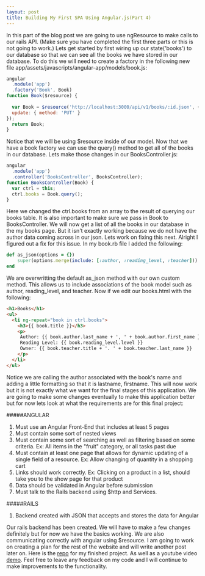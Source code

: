```yaml
---
layout: post
title: Building My First SPA Using Angular.js(Part 4)
---
```


In this part of the blog post we are going to use ngResource to make calls to our rails API. (Make sure you have completed the first three parts or this is not going to work.) Lets get started by first wiring up our state('books') to our database so that we can see all the books we have stored in our database. To do this we will need to create a factory in the following new file app/assets/javascripts/angular-app/models/book.js: 

```javascript
angular 
  .module('app')
  .factory('Book', Book)
function Book($resource) {
  
  var Book = $resource('http://localhost:3000/api/v1/books/:id.json', {id: '@id'}, {
  update: { method: 'PUT' }
});
  return Book; 
}
```

Notice that we will be using $resource inside of our model. Now that we have a book factory we can use the query() method to get all of the books in our database. Lets make those changes in our BooksController.js: 

```javascript
angular
  .module('app')
  .controller('BooksController', BooksController);
function BooksController(Book) {
  var ctrl = this;
  ctrl.books = Book.query();
}
```

Here we changed the ctrl.books from an array to the result of querying our books table. It is also important to make sure we pass in Book to BooksController. We will now get a list of all the books in our database in the my books page. But it isn't exactly working because we do not have the author data coming across in our json. Lets work on fixing this next. Alright I figured out a fix for this issue. In my book.rb file I added the following: 

```ruby
def as_json(options = {})
    super(options.merge(include: [:author, :reading_level, :teacher]))
end
```

We are overwritting the default as_json method with our own custom method. This allows us to include associations of the book model such as author, reading_level, and teacher. Now if we edit our books.html with the following: 

```html
<h1>Books</h1>
<ul>
  <li ng-repeat="book in ctrl.books">
    <h3>{{ book.title }}</h3>
    <p>
     Author: {{ book.author.last_name + ', ' + book.author.first_name }}
     Reading Level: {{ book.reading_level.level }}
     Owner: {{ book.teacher.title + '. ' + book.teacher.last_name }}
    </p>
  </li>
</ul>
```

Notice we are calling the author associated with the book's name and adding a little formatting so that it is lastname, firstname. This will now work but it is not exactly what we want for the final stages of this application. We are going to make some changes eventually to make this application better but for now lets look at what the requirements are for this final project: 

#####ANGULAR

1. Must use an Angular Front-End that includes at least 5 pages
2. Must contain some sort of nested views
3. Must contain some sort of searching as well as filtering based on some criteria. Ex: All items in the "fruit" category, or all tasks past due
4. Must contain at least one page that allows for dynamic updating of a single field of a resource. Ex: Allow changing of quantity in a shopping cart
5. Links should work correctly. Ex: Clicking on a product in a list, should take you to the show page for that product
6. Data should be validated in Angular before submission
7. Must talk to the Rails backend using $http and Services.

#####RAILS

1. Backend created with JSON that accepts and stores the data for Angular

Our rails backend has been created. We will have to make a few changes definitely but for now we have the basics working. We are also communicating correctly with angular using $resource. I am going to work on creating a plan for the rest of the website and will write another post later on. Here is the [repo](https://github.com/tuckerbohman5/angular-classroom-library) for my finished project. As well as a youtube video [demo](https://www.youtube.com/watch?v=caqo-MpQpV4). Feel free to leave any feedback on my code and I will continue to make improvements to the functionality. 


